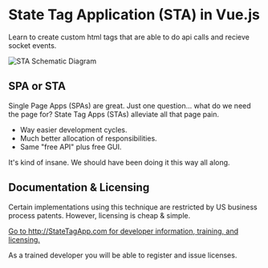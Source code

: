 # State Tag Application (STA) in Vue.js
Learn to create custom html tags that are able to do api calls and recieve socket events.

![STA Schematic Diagram](https://trafficjam.io/glide-public/HD/user-7/State_Tag_App_STA_Schematic.png?w=750)

## SPA or STA
Single Page Apps (SPAs) are great.  Just one question... what do we need the page for?  State Tag Apps (STAs) alleviate all that page pain.

- Way easier development cycles.
- Much better allocation of responsibilities.
- Same "free API" plus free GUI.

It's kind of insane.  We should have been doing it this way all along.

## Documentation & Licensing
Certain implementations using this technique are restricted by US business process patents.  However, licensing is cheap & simple.

[Go to http://StateTagApp.com for developer information, training, and licensing.](https://StateTagApp.com)

As a trained developer you will be able to register and issue licenses.

